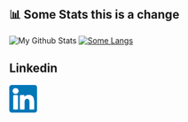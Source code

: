 ## 📊 Some Stats this is a change
![My Github Stats](https://github-readme-stats.vercel.app/api?username=sjrusso8&show_icons=true&theme=default)
[![Some Langs](https://github-readme-stats.vercel.app/api/top-langs/?username=sjrusso8&layout=compact&theme=default&hide=jupyter%20notebook,css)](https://github.com/anuraghazra/github-readme-stats)

## Linkedin
<a href="https://www.linkedin.com/in/stevenjosephrusso/">
  <img align="left" alt="Steve Russo | LinkedIn" height="50px" src="https://raw.githubusercontent.com/sjrusso8/sjrusso8/main/linkedin.svg" />
</a>
<br>
